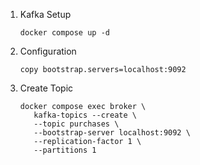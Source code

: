 1. Kafka Setup
    ```
   docker compose up -d
    ```
   
2. Configuration
    ``` 
   copy bootstrap.servers=localhost:9092
   ```

3. Create Topic
   ```
   docker compose exec broker \
      kafka-topics --create \
      --topic purchases \
      --bootstrap-server localhost:9092 \
      --replication-factor 1 \
      --partitions 1
   ```